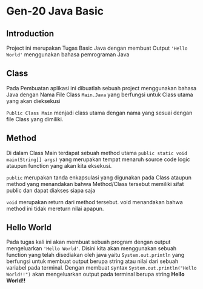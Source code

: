 #  Gen-20 Java Basic

## Introduction

Project ini merupakan Tugas Basic Java dengan membuat Output `'Hello World'` menggunakan bahasa pemrograman Java

## Class

Pada Pembuatan aplikasi ini dibuatlah sebuah project menggunakan bahasa Java dengan Nama File Class `Main.Java` yang berfungsi untuk Class utama yang akan dieksekusi

`Public Class Main` menjadi class utama dengan nama yang sesuai dengan file Class yang dimiliki.

## Method

Di dalam Class Main terdapat sebuah method utama `public static void main(String[] args)` yang merupakan tempat menaruh source code logic ataupun function yang akan kita eksekusi.

`public` merupakan tanda enkapsulasi yang digunakan pada Class ataupun method yang menandakan bahwa Method/Class tersebut memiliki sifat public dan dapat diakses siapa saja

`void` merupakan return dari method tersebut. void menandakan bahwa method ini tidak mereturn nilai apapun.

## Hello World
Pada tugas kali ini akan membuat sebuah program dengan output mengeluarkan `'Hello World'`. Disini kita akan menggunakan sebuah function yang telah disediakan oleh java yaitu `System.out.println` yang berfungsi untuk membuat output berupa string atau nilai dari sebuah variabel pada terminal. Dengan membuat syntax `System.out.println("Hello World!!")` akan mengeluarkan output pada terminal berupa string **Hello World!!** 

